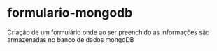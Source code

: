 # formulario-mongodb
 Criação de um formulário onde ao ser preenchido as informações são armazenadas no banco de dados mongoDB
